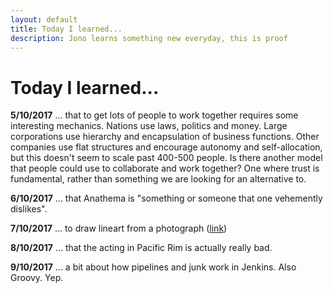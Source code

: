 ```yaml
---
layout: default
title: Today I learned...
description: Jono learns something new everyday, this is proof
---
```


# Today I learned...

**5/10/2017** ... that to get lots of people to work together requires some interesting mechanics. Nations use laws, politics and money. Large corporations use hierarchy and encapsulation of business functions. Other companies use flat structures and encourage autonomy and self-allocation, but this doesn't seem to scale past 400-500 people. Is there another model that people could use to collaborate and work together? One where trust is fundamental, rather than something we are looking for an alternative to.

**6/10/2017** ... that Anathema is "something or someone that one vehemently dislikes".

**7/10/2017** ... to draw lineart from a photograph ([link](https://www.instagram.com/p/BZ7xq28hxEk/))

**8/10/2017** ... that the acting in Pacific Rim is actually really bad.

**9/10/2017** ... a bit about how pipelines and junk work in Jenkins. Also Groovy. Yep.
